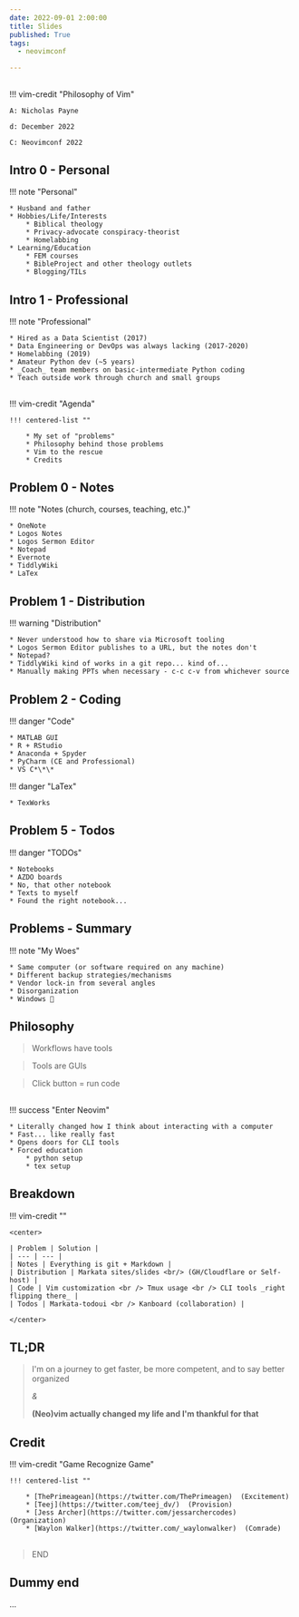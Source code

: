 ```yaml
---
date: 2022-09-01 2:00:00
title: Slides
published: True
tags:
  - neovimconf

---
```


## 

!!! vim-credit "Philosophy of Vim"

    A: Nicholas Payne

    d: December 2022

    C: Neovimconf 2022

## Intro 0 - Personal

!!! note "Personal"

    * Husband and father
    * Hobbies/Life/Interests
        * Biblical theology
        * Privacy-advocate conspiracy-theorist
        * Homelabbing
    * Learning/Education
        * FEM courses
        * BibleProject and other theology outlets
        * Blogging/TILs

## Intro 1 - Professional

!!! note "Professional"

    * Hired as a Data Scientist (2017)
    * Data Engineering or DevOps was always lacking (2017-2020)
    * Homelabbing (2019)
    * Amateur Python dev (~5 years)
    * _Coach_ team members on basic-intermediate Python coding
    * Teach outside work through church and small groups

## 

!!! vim-credit "Agenda"

    !!! centered-list ""

        * My set of "problems"
        * Philosophy behind those problems
        * Vim to the rescue
        * Credits

## Problem 0 - Notes

<!-- * Notes (church, courses, teaching, etc.) -->
!!! note "Notes (church, courses, teaching, etc.)"

    * OneNote
    * Logos Notes
    * Logos Sermon Editor
    * Notepad
    * Evernote
    * TiddlyWiki
    * LaTex

## Problem 1 - Distribution
<!-- * Distribution -->
!!! warning "Distribution"

    * Never understood how to share via Microsoft tooling
    * Logos Sermon Editor publishes to a URL, but the notes don't
    * Notepad?
    * TiddlyWiki kind of works in a git repo... kind of...
    * Manually making PPTs when necessary - c-c c-v from whichever source

## Problem 2 - Coding
<!-- * Code -->
!!! danger "Code"

    * MATLAB GUI
    * R + RStudio
    * Anaconda + Spyder
    * PyCharm (CE and Professional)
    * VS C*\*\*

!!! danger "LaTex"

    * TexWorks

## Problem 5 - Todos
<!-- * Code -->
!!! danger "TODOs"

    * Notebooks
    * AZDO boards
    * No, that other notebook
    * Texts to myself 
    * Found the right notebook...


## Problems - Summary

!!! note "My Woes"

    * Same computer (or software required on any machine)
    * Different backup strategies/mechanisms
    * Vendor lock-in from several angles
    * Disorganization
    * Windows 🤢

## Philosophy

> Workflows have tools

> Tools are GUIs

> Click button = run code

## 

!!! success "Enter Neovim"

    * Literally changed how I think about interacting with a computer
    * Fast... like really fast
    * Opens doors for CLI tools
    * Forced education
        * python setup
        * tex setup


<!-- Notes: -->
<!-- 0. A computer no longer was just Windows or Mac... I moved into Linux around -->
<!--    the same time and began to conceptually understand what Windows offered, and -->
<!--    how I could get a more tailored experience of the only things I actually -->
<!--    want, out of a Linux environment -->
<!-- 1. Moving around in Vim is incredibly fast - using the mouse hurts my shoulder now -->
<!-- 2. Being in the terminal makes CLI tools natural (Waylon's talk) -->
<!-- 3. NOT using canned solutions, like VS C***, forced me to learn more about my -->
<!--    development workflow, understand the tools I use, configure them how I want, -->
<!--    and because I've done that I can now better coach others around me whether -->
<!--    they use vim or not -->



## Breakdown

!!! vim-credit ""

    <center>

    | Problem | Solution |
    | --- | --- |
    | Notes | Everything is git + Markdown | 
    | Distribution | Markata sites/slides <br/> (GH/Cloudflare or Self-host) |
    | Code | Vim customization <br /> Tmux usage <br /> CLI tools _right flipping there_ |
    | Todos | Markata-todoui <br /> Kanboard (collaboration) |

    </center>


## TL;DR

>I'm on a journey to get faster, be more competent, and to say better organized
>
>*&*
>
>__(Neo)vim actually changed my life and I'm thankful for that__


## Credit

<!-- !!! note "Game Recognize Game" -->
!!! vim-credit "Game Recognize Game"

    !!! centered-list ""

        * [ThePrimeagean](https://twitter.com/ThePrimeagen)  (Excitement)
        * [Teej](https://twitter.com/teej_dv/)  (Provision)
        * [Jess Archer](https://twitter.com/jessarchercodes)  (Organization)
        * [Waylon Walker](https://twitter.com/_waylonwalker)  (Comrade)

## 

> END

## Dummy end
...
